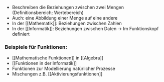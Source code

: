- Beschreiben die Beziehungen zwischen zwei Mengen (Definitionsbereich; Wertebereich)
- Auch: eine Abbildung einer Menge auf eine andere
- In der [[Mathematik]]: Beziehungen zwischen Zahlen
- In der [[Informatik]]: Beziehungen zwischen Daten -> Im Funktionskopf definiert



### Beispiele für Funktionen:
- [[Mathematische Funktionen]] in [[Algebra]]
- [[Funktionen in der Informatik]] 
- Funktionen zur Modellierung natürlicher Prozesse
- Mischungen z.B. [[Aktivierungsfunktionen]]